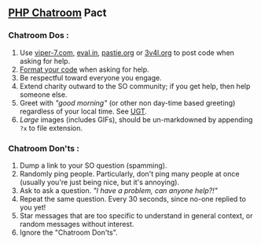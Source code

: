 ## [PHP Chatroom](http://chat.stackoverflow.com/rooms/11/php) Pact

### Chatroom Dos :
 1. Use [viper-7.com](http://codepad.viper-7.com), [eval.in](http://eval.in), [pastie.org](http://pastie.org/) or [3v4l.org](http://3v4l.org/) to post code when asking for help.
 2. [Format your code](http://chat.stackoverflow.com/faq#formatting) when asking for help.
 3. Be respectful toward everyone you engage.
 4. Extend charity outward to the SO community; if you get help, then help someone else.
 5. Greet with *"good morning"* (or other non day-time based greeting) regardless of your local time. See [UGT](http://www.total-knowledge.com/~ilya/mips/ugt.html).
 6. *Large* images (includes GIFs), should be un-markdowned by appending `?x` to file extension.

### Chatroom Don'ts :
 1. Dump a link to your SO question (spamming).
 2. Randomly ping people. Particularly, don't ping many people at once (usually you're just being nice, but it's annoying).
 3. Ask to ask a question. *"I have a problem, can anyone help?!"*
 4. Repeat the same question. Every 30 seconds, since no-one replied to you yet!
 5. Star messages that are too specific to understand in general context, or random messages without interest.
 6. Ignore the "Chatroom Don'ts".
